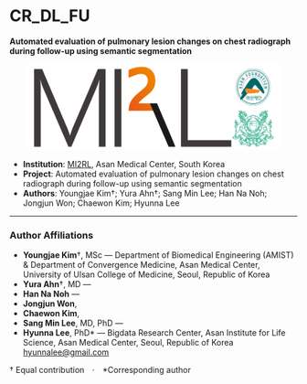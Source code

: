 # CR_DL_FU

**Automated evaluation of pulmonary lesion changes on chest radiograph during follow-up using semantic segmentation**

<p align="center"><img src='./MI2RL_logo.png' width="440" height="150"></p>

- **Institution**: [MI2RL](https://www.mi2rl.co/), Asan Medical Center, South Korea  
- **Project**: Automated evaluation of pulmonary lesion changes on chest radiograph during follow-up using semantic segmentation  
- **Authors**: Youngjae Kim†; Yura Ahn†; Sang Min Lee; Han Na Noh; Jongjun Won; Chaewon Kim; Hyunna Lee

---

### Author Affiliations

- **Youngjae Kim**†, MSc — Department of Biomedical Engineering (AMIST) & Department of Convergence Medicine, Asan Medical Center, University of Ulsan College of Medicine, Seoul, Republic of Korea  
- **Yura Ahn**†, MD — 
- **Han Na Noh** — 
- **Jongjun Won**, 
- **Chaewon Kim**,
- **Sang Min Lee**, MD, PhD —
- **Hyunna Lee**, PhD* — Bigdata Research Center, Asan Institute for Life Science, Asan Medical Center, Seoul, Republic of Korea <hyunnalee@gmail.com>  
 

† Equal contribution · *Corresponding author
